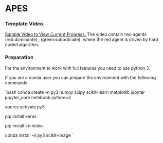 # APES
### Template Video.

<a href="https://www.youtube.com/watch?v=xrfTiIoj67o">Sample Video to View Current Progress.</a>
The video contain two agents (red:dominante) , (green:subordinate). where the
red agent is driven by hard coded algorithm. 

### Preparation
For the environment to work with full features you need to use python 3.

If you are a conda user you can prepare the environment with the following commands: 

`bash
conda create -n py3 numpy scipy scikit-learn matplotlib jupyter jupyter_core notebook python=3

source activate py3

pip install keras

pip install sk-video

conda install -n py3 scikit-image
`
